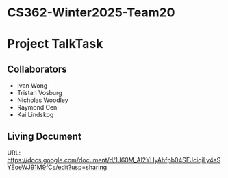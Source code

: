 # CS362-Winter2025-Team20
# Project TalkTask

## Collaborators
- Ivan Wong
- Tristan Vosburg
- Nicholas Woodley
- Raymond Cen
- Kai Lindskog

## Living Document
URL: https://docs.google.com/document/d/1J60M_Al2YHyAhfpb04SEJciqiLy4aSYEoeWJ91M9fCs/edit?usp=sharing
